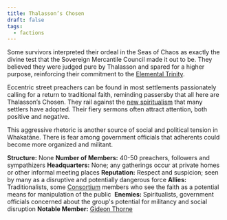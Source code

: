 ```yaml
---
title: Thalasson’s Chosen
draft: false
tags:
  - factions
---
```

Some survivors interpreted their ordeal in the Seas of Chaos as exactly the divine test that the Sovereign Mercantile Council made it out to be. They believed they were judged pure by Thalasson and spared for a higher purpose, reinforcing their commitment to the [Elemental Trinity](elemental-trinity.md).

Eccentric street preachers can be found in most settlements passionately calling for a return to traditional faith, reminding passersby that all here are Thalasson’s Chosen. They rail against the [new spiritualism](new-spiritualism) that many settlers have adopted. Their fiery sermons often attract attention, both positive and negative.

This aggressive rhetoric is another source of social and political tension in Whakatāne. There is fear among government officials that adherents could become more organized and militant.

**Structure:** None
**Number of Members:** 40-50 preachers, followers and sympathizers
**Headquarters:** None; any gatherings occur at private homes or other informal meeting places
**Reputation:** Respect and suspicion; seen by many as a disruptive and potentially dangerous force
**Allies:** Traditionalists, some [Consortium](the-consortium.md) members who see the faith as a potential means for manipulation of the public 
**Enemies:** Spiritualists, government officials concerned about the group's potential for militancy and social disruption
**Notable Member:** [Gideon Thorne](gideon-thorne.md)